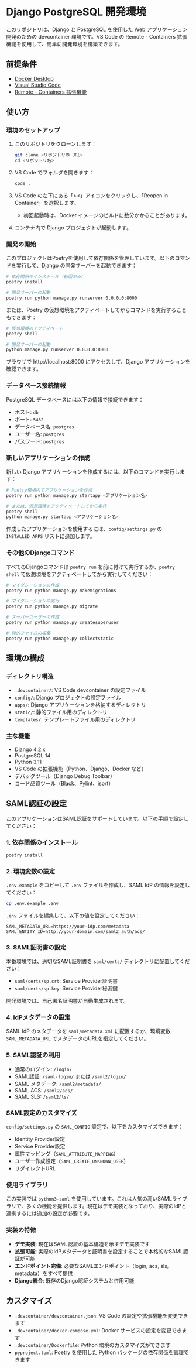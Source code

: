 # Django PostgreSQL 開発環境

このリポジトリは、Django と PostgreSQL を使用した Web アプリケーション開発のための devcontainer 環境です。VS Code の Remote - Containers 拡張機能を使用して、簡単に開発環境を構築できます。

## 前提条件

- [Docker Desktop](https://www.docker.com/products/docker-desktop)
- [Visual Studio Code](https://code.visualstudio.com/)
- [Remote - Containers 拡張機能](https://marketplace.visualstudio.com/items?itemName=ms-vscode-remote.remote-containers)

## 使い方

### 環境のセットアップ

1. このリポジトリをクローンします：
   ```bash
   git clone <リポジトリの URL>
   cd <リポジトリ名>
   ```

2. VS Code でフォルダを開きます：
   ```bash
   code .
   ```

3. VS Code の左下にある「><」アイコンをクリックし、「Reopen in Container」を選択します。
   - 初回起動時は、Docker イメージのビルドに数分かかることがあります。

4. コンテナ内で Django プロジェクトが起動します。

### 開発の開始

このプロジェクトはPoetryを使用して依存関係を管理しています。以下のコマンドを実行して、Django の開発サーバーを起動できます：

```bash
# 依存関係のインストール（初回のみ）
poetry install

# 開発サーバーの起動
poetry run python manage.py runserver 0.0.0.0:8000
```

または、Poetry の仮想環境をアクティベートしてからコマンドを実行することもできます：

```bash
# 仮想環境のアクティベート
poetry shell

# 開発サーバーの起動
python manage.py runserver 0.0.0.0:8000
```

ブラウザで http://localhost:8000 にアクセスして、Django アプリケーションを確認できます。

### データベース接続情報

PostgreSQL データベースには以下の情報で接続できます：

- ホスト: `db`
- ポート: `5432`
- データベース名: `postgres`
- ユーザー名: `postgres`
- パスワード: `postgres`

### 新しいアプリケーションの作成

新しい Django アプリケーションを作成するには、以下のコマンドを実行します：

```bash
# Poetry環境内でアプリケーションを作成
poetry run python manage.py startapp <アプリケーション名>

# または、仮想環境をアクティベートしてから実行
poetry shell
python manage.py startapp <アプリケーション名>
```

作成したアプリケーションを使用するには、`config/settings.py` の `INSTALLED_APPS` リストに追加します。

### その他のDjangoコマンド

すべてのDjangoコマンドは `poetry run` を前に付けて実行するか、`poetry shell` で仮想環境をアクティベートしてから実行してください：

```bash
# マイグレーションの作成
poetry run python manage.py makemigrations

# マイグレーションの実行
poetry run python manage.py migrate

# スーパーユーザーの作成
poetry run python manage.py createsuperuser

# 静的ファイルの収集
poetry run python manage.py collectstatic
```

## 環境の構成

### ディレクトリ構造

- `.devcontainer/`: VS Code devcontainer の設定ファイル
- `config/`: Django プロジェクトの設定ファイル
- `apps/`: Django アプリケーションを格納するディレクトリ
- `static/`: 静的ファイル用のディレクトリ
- `templates/`: テンプレートファイル用のディレクトリ

### 主な機能

- Django 4.2.x
- PostgreSQL 14
- Python 3.11
- VS Code の拡張機能（Python、Django、Docker など）
- デバッグツール（Django Debug Toolbar）
- コード品質ツール（Black、Pylint、isort）

## SAML認証の設定

このアプリケーションはSAML認証をサポートしています。以下の手順で設定してください：

### 1. 依存関係のインストール

```bash
poetry install
```

### 2. 環境変数の設定

`.env.example` をコピーして `.env` ファイルを作成し、SAML IdP の情報を設定してください：

```bash
cp .env.example .env
```

`.env` ファイルを編集して、以下の値を設定してください：

```env
SAML_METADATA_URL=https://your-idp.com/metadata
SAML_ENTITY_ID=http://your-domain.com/saml2_auth/acs/
```

### 3. SAML証明書の設定

本番環境では、適切なSAML証明書を `saml/certs/` ディレクトリに配置してください：

- `saml/certs/sp.crt`: Service Provider証明書
- `saml/certs/sp.key`: Service Provider秘密鍵

開発環境では、自己署名証明書が自動生成されます。

### 4. IdPメタデータの設定

SAML IdP のメタデータを `saml/metadata.xml` に配置するか、環境変数 `SAML_METADATA_URL` でメタデータのURLを指定してください。

### 5. SAML認証の利用

- 通常のログイン: `/login/`
- SAML認証: `/saml-login/` または `/saml2/login/`
- SAML メタデータ: `/saml2/metadata/`
- SAML ACS: `/saml2/acs/`
- SAML SLS: `/saml2/ls/`

### SAML設定のカスタマイズ

`config/settings.py` の `SAML_CONFIG` 設定で、以下をカスタマイズできます：

- Identity Provider設定
- Service Provider設定
- 属性マッピング（`SAML_ATTRIBUTE_MAPPING`）
- ユーザー作成設定（`SAML_CREATE_UNKNOWN_USER`）
- リダイレクトURL

### 使用ライブラリ

この実装では `python3-saml` を使用しています。これは人気の高いSAMLライブラリで、多くの機能を提供します。現在はデモ実装となっており、実際のIdPと連携するには追加の設定が必要です。

### 実装の特徴

- **デモ実装**: 現在はSAML認証の基本構造を示すデモ実装です
- **拡張可能**: 実際のIdPメタデータと証明書を設定することで本格的なSAML認証が可能
- **エンドポイント完備**: 必要なSAMLエンドポイント（login, acs, sls, metadata）をすべて提供
- **Django統合**: 既存のDjango認証システムと併用可能

## カスタマイズ

- `.devcontainer/devcontainer.json`: VS Code の設定や拡張機能を変更できます
- `.devcontainer/docker-compose.yml`: Docker サービスの設定を変更できます
- `.devcontainer/Dockerfile`: Python 環境のカスタマイズができます
- `pyproject.toml`: Poetry を使用した Python パッケージの依存関係を管理できます
